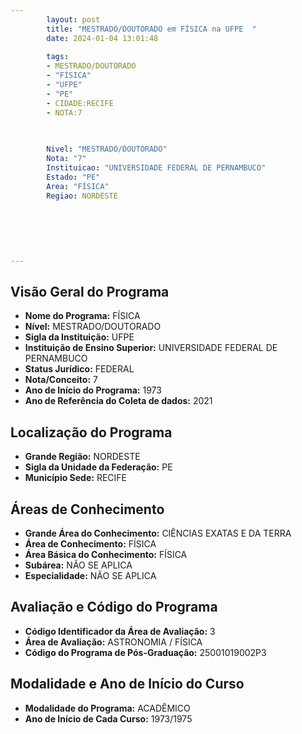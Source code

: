 ```yaml
---
        layout: post
        title: "MESTRADO/DOUTORADO em FÍSICA na UFPE  "
        date: 2024-01-04 13:01:48
     
        tags:
        - MESTRADO/DOUTORADO
        - "FÍSICA"
        - "UFPE"
        - "PE"
        - CIDADE:RECIFE
        - NOTA:7
        
       

        Nivel: "MESTRADO/DOUTORADO"
        Nota: "7"
        Instituicao: "UNIVERSIDADE FEDERAL DE PERNAMBUCO"
        Estado: "PE"
        Area: "FÍSICA"
        Regiao: NORDESTE
        
        
        
        
        
        
---
```

## Visão Geral do Programa
- **Nome do Programa:** FÍSICA
- **Nível:** MESTRADO/DOUTORADO
- **Sigla da Instituição:** UFPE
- **Instituição de Ensino Superior:** UNIVERSIDADE FEDERAL DE PERNAMBUCO
- **Status Jurídico:** FEDERAL
- **Nota/Conceito:** 7
- **Ano de Início do Programa:** 1973
- **Ano de Referência do Coleta de dados:** 2021

## Localização do Programa
- **Grande Região:** NORDESTE
- **Sigla da Unidade da Federação:** PE
- **Município Sede:** RECIFE

## Áreas de Conhecimento
- **Grande Área do Conhecimento:** CIÊNCIAS EXATAS E DA TERRA
- **Área de Conhecimento:** FÍSICA
- **Área Básica do Conhecimento:** FÍSICA
- **Subárea:** NÃO SE APLICA
- **Especialidade:** NÃO SE APLICA

## Avaliação e Código do Programa
- **Código Identificador da Área de Avaliação:** 3
- **Área de Avaliação:** ASTRONOMIA / FÍSICA
- **Código do Programa de Pós-Graduação:** 25001019002P3


## Modalidade e Ano de Início do Curso
- **Modalidade do Programa:** ACADÊMICO
- **Ano de Início de Cada Curso:** 1973/1975
